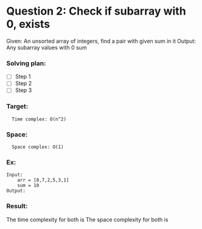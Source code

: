 # Question 2: Check if subarray with 0, exists

Given: An unsorted array of integers, find a pair with given sum in it
Output: Any subarray values with 0 sum 

### Solving plan:
   - [ ] Step 1
   - [ ] Step 2
   - [ ] Step 3

### Target:
      Time complex: O(n^2)
### Space:
      Space complex: O(1)

### Ex:
	Input:
		arr = [8,7,2,5,3,1]
		sum = 10
	Output:



### Result:
   The time complexity for both is 
   The space complexity for both is 
